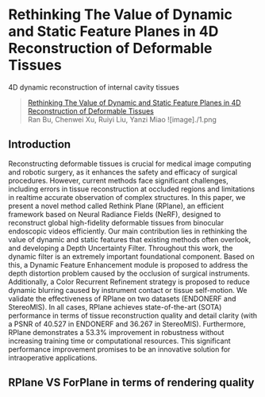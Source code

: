 # Rethinking The Value of Dynamic and Static Feature Planes in 4D Reconstruction of Deformable Tissues
4D dynamic reconstruction of internal cavity tissues

> [Rethinking The Value of Dynamic and Static Feature Planes in 4D Reconstruction of Deformable Tissues]() \
> Ran Bu, Chenwei Xu, Ruiyi Liu, Yanzi Miao
![image]./1.png
## Introduction
Reconstructing deformable tissues is crucial for medical image computing and robotic surgery, as it enhances the safety and efficacy of surgical procedures. However, current methods face significant challenges, including errors in tissue reconstruction at occluded regions and limitations in realtime accurate observation of complex structures. In this paper, we present a novel method called Rethink Plane (RPlane), an efficient framework based on Neural Radiance Fields (NeRF), designed to reconstruct global high-fidelity deformable tissues from binocular endoscopic videos efficiently. Our main contribution lies in rethinking the value of dynamic and static features that existing methods often overlook, and developing a Depth Uncertainty Filter. Throughout this work, the dynamic filter is an extremely important foundational component. Based on this, a Dynamic Feature Enhancement module is proposed to address the depth distortion problem caused by the occlusion of surgical instruments. Additionally, a Color Recurrent Refinement strategy is proposed to reduce dynamic blurring caused by instrument contact or tissue self-motion. We validate the effectiveness of RPlane on two datasets (ENDONERF and StereoMIS). In all cases, RPlane achieves state-of-the-art (SOTA) performance in terms of tissue reconstruction quality and detail clarity (with a PSNR of 40.527 in ENDONERF and 36.267 in StereoMIS). Furthermore, RPlane demonstrates a 53.3% improvement in robustness without increasing training time or computational resources. This significant performance improvement promises to be an innovative solution for intraoperative applications.
## RPlane VS ForPlane in terms of rendering quality
